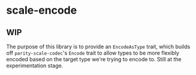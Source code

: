 # scale-encode

## WIP

The purpose of this library is to provide an `EncodeAsType` trait, which builds off `parity-scale-codec`'s `Encode` trait to allow types to be more flexibly encoded based on the target type we're trying to encode to. Still at the experimentation stage.